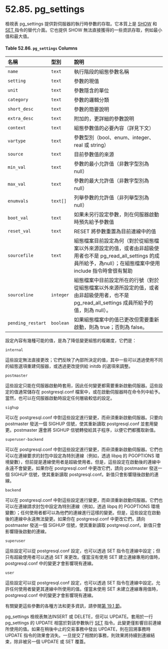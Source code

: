 # 52.85. pg\_settings

檢視表 pg\_settings 提供對伺服器的執行時參數的存取。它本質上是 [SHOW](../../reference/sql-commands/show.md) 和 [SET ](../../reference/sql-commands/set.md)指令的替代介面。它也提供 SHOW 無法直接獲得的一些資訊存取，例如最小值和最大值。

#### **Table 52.86. `pg_settings` Columns**

| 名稱 | 型別 | 說明 |
| :--- | :--- | :--- |
| `name` | `text` | 執行階段的組態參數名稱 |
| `setting` | `text` | 參數的現值 |
| `unit` | `text` | 參數隱含的單位 |
| `category` | `text` | 參數的邏輯分類 |
| `short_desc` | `text` | 參數的簡要說明 |
| `extra_desc` | `text` | 附加的，更詳細的參數說明 |
| `context` | `text` | 組態參數值的必要內容（詳見下文） |
| `vartype` | `text` | 參數型別（bool、enum、integer、real 或 string） |
| `source` | `text` | 目前參數值的來源 |
| `min_val` | `text` | 參數的最小允許值（非數字型別為 null） |
| `max_val` | `text` | 參數的最大允許值（非數字型別為 null） |
| `enumvals` | `text[]` | 列舉參數的允許值（非列舉型別為 null） |
| `boot_val` | `text` | 如果未另行設定參數，則在伺服器啟動時預先給予參數值 |
| `reset_val` | `text` | RESET 將參數重置為目前連線中的值 |
| `sourcefile` | `text` | 組態檔案目前設定為何（對於從組態檔案以外來源設定的值，或者由非超級使用者也不是 pg\_read\_all\_settings 的成員所給予，為null）；在組態檔案中使用 include 指令時會很有幫助 |
| `sourceline` | `integer` | 組態檔案中目前設定所在的行號（對於從組態檔案以外來源所設定的值，或者由非超級使用者，也不是 pg\_read\_all\_settings 成員所給予的值，則為 null）。 |
| `pending_restart` | `boolean` | 如果組態檔案中的值已更改但需要重新啟動，則為 true；否則為 false。 |

設定內容有幾種可能的值，是為了降低變更組態的複雜度，它們是：

`internal`

這些設定無法直接更改；它們反映了內部所決定的值，其中一些可以透過使用不同的組態選項重建伺服器，或透過更改提供給 initdb 的選項來調整。

`postmaster`

這些設定只能在伺服器啟動時套用，因此任何變更都需要重新啟動伺服器。這些設定的值通常儲存在 postgresql.conf 檔案中，或在啟動伺服器時在命令列中給予。當然，也可以在伺服器啟動時設定任何層級較低的設定。

`sighup`

可以在 postgresql.conf 中對這些設定進行變更，而毌須重新啟動伺服器。只要向 postmaster 發送一個 SIGHUP 信號，使其重新讀取 postgresql.conf 並套用變更。postmaster 還會將 SIGHUP 信號轉發給其子程序，以便它們都獲取新值。

`superuser-backend`

可以在 postgresql.conf 中對這些設定進行變更，而毌須重新啟動伺服器。它們也可以在連線要求的封包中設定為特別連線（例如，透過 libpq 的 PGOPTIONS 環境變數），但前提是連線使用者是超級使用者。但是，這些設定在啟動後的連線中永遠不會變更。如果你在 postgresql.conf 中更改它們，請向 postmaster 發送一個 SIGHUP 信號，使其重新讀取 postgresql.conf。新值只會影響隨後啟動的連線。

`backend`

可以在 postgresql.conf 中對這些設定進行變更，而毌須重新啟動伺服器。它們也可以在連線請求封包中設定為特別連線（例如，透過 libpq 的 PGOPTIONS 環境變數）；任何使用者都可以為他們的連線進行這樣的變更。但是，這些設定在啟動後的連線中永遠無法變更。如果你在 postgresql.conf 中更改它們，請向 postmaster 發送一個 SIGHUP 信號，使其重新讀取 postgresql.conf。新值只會影響隨後啟動的連線。

`superuser`

這些設定可以從 postgresql.conf 設定，也可以透過 SET 指令在連線中設定；但只有超級使用者可以透過 SET 來更改。僅當沒有使用 SET 建立連線專用的值時，postgresql.conf 中的變更才會影響現有連線。

`user`

這些設定可以從 postgresql.conf 設定，也可以透過 SET 指令在連線中設定。允許任何使用者變更其連線中所使用的值。僅當未使用 SET 未建立連線專用值時，postgresql.conf 中的變更才會影響現有連線。

有關變更這些參數的各種方法和更多資訊，請參閱[第 19.1 節](../../server-administration/server-configuration/19.1.-setting-parameters.md)。

pg\_settings 檢視表無法INSERT 或 DELETE，但可以 UPDATE。套用於一行 pg\_settings 的 UPDATE 相當於對該參數執行 [SET](../../reference/sql-commands/set.md) 指令。此變更僅影響目前連線所使用的值。如果在稍後中止的交易事務中發出 UPDATE，則在回溯事務時 UPDATE 指令的效果會消失。一旦提交了相關的事務，則效果將持續到連線結束，除非被另一個 UPDATE 或 SET 覆蓋。

